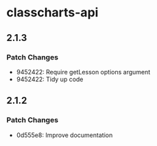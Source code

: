 # classcharts-api

## 2.1.3

### Patch Changes

- 9452422: Require getLesson options argument
- 9452422: Tidy up code

## 2.1.2

### Patch Changes

- 0d555e8: Improve documentation
